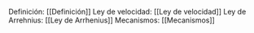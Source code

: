Definición: [[Definición]]
Ley de velocidad: [[Ley de velocidad]]
Ley de Arrehnius: [[Ley de Arrhenius]]
Mecanismos: [[Mecanismos]]